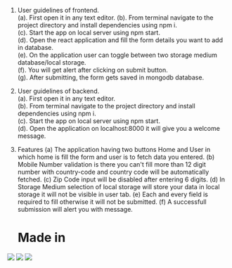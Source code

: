 
 1. User guidelines of frontend.   
   (a). First open it in any text editor. 
   (b). From terminal navigate to the project directory and install dependencies using npm i.  
   (c). Start the app on local server using npm start.  
   (d). Open the react application and fill the form details you want to add in database.  
   (e). On the application user can toggle between two storage medium database/local storage.  
   (f). You will get alert after clicking on submit button.  
   (g). After submitting, the form gets saved in mongodb database.  
  
   
2. User guidelines of backend.  
    (a). First open it in any text editor.  
    (b). From terminal navigate to the project directory and install dependencies using npm i.  
    (c). Start the app on local server using npm start.  
    (d). Open the application on localhost:8000 it will give you a welcome message.  

3. Features
	(a) The application having two buttons Home and User in which home is fill the form and user is to fetch data you entered.
	(b) Mobile Number validation is there you can't fill more than 12 digit number with country-code and country code will be automatically fetched.
	(c) Zip Code input will be disabled after entering 6 digits.
	(d) In Storage Medium selection of local storage will store your data in local storage it will not be visible in user tab.
	(e) Each and every field is required to fill otherwise it will not be submitted.
	(f) A successfull submission will alert you with message.

   # Made in
![](https://img.shields.io/badge/Framework-Reactjs-informational?style=flat&logo=<LOGO_NAME>&logoColor=white&color=2bbc8a) 
![](https://img.shields.io/badge/Database-MongoDB-informational?style=flat&logo=<LOGO_NAME>&logoColor=white&color=2bbc8a) 
![](https://img.shields.io/badge/Backend-Nodejs-informational?style=flat&logo=<LOGO_NAME>&logoColor=white&color=2bbc8a)
